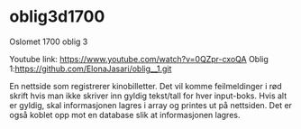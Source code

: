 # oblig3d1700

Oslomet 1700 oblig 3

Youtube link: https://www.youtube.com/watch?v=0QZpr-cxoQA Oblig 1:https://github.com/ElonaJasari/oblig__1.git

En nettside som registrerer kinobilletter. 
Det vil komme feilmeldinger i rød skrift hvis man ikke skriver inn gyldig tekst/tall for hver input-boks. 
Hvis alt er gyldig, skal informasjonen lagres i array og printes ut på nettsiden. 
Det er også koblet opp mot en database slik at informasjonen lagres. 

